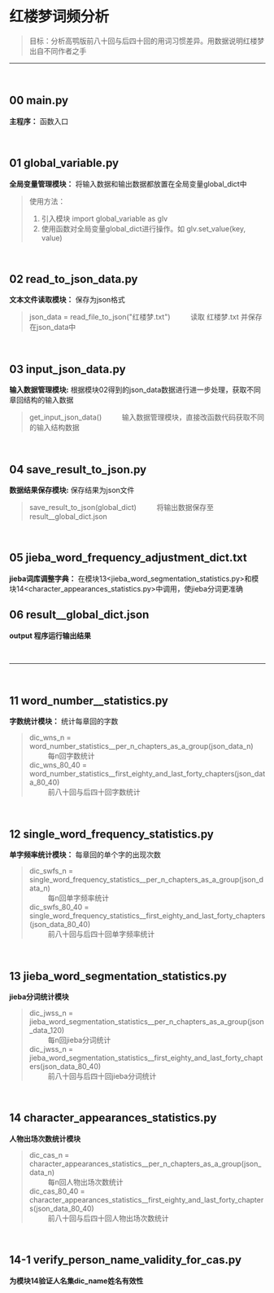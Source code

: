# 红楼梦词频分析

> 目标：分析高鹗版前八十回与后四十回的用词习惯差异。用数据说明红楼梦出自不同作者之手

---

&nbsp;

## 00 main.py
**主程序：** 函数入口

&nbsp;

## 01 global_variable.py

**全局变量管理模块：** 将输入数据和输出数据都放置在全局变量global_dict中

> 使用方法：
>1. 引入模块 import global_variable as glv
>2. 使用函数对全局变量global_dict进行操作。如 glv.set_value(key, value)

&nbsp;

## 02 read_to_json_data.py

**文本文件读取模块：** 保存为json格式

> json_data = read_file_to_json("红楼梦.txt") &emsp; &emsp; 读取 红楼梦.txt 并保存在json_data中

&nbsp;

## 03 input_json_data.py

**输入数据管理模块:** 根据模块02得到的json_data数据进行进一步处理，获取不同章回结构的输入数据
> get_input_json_data() &emsp; &emsp; 输入数据管理模块，直接改函数代码获取不同的输入结构数据

&nbsp;

## 04 save_result_to_json.py

**数据结果保存模块:** 保存结果为json文件
> save_result_to_json(global_dict) &emsp; &emsp; 将输出数据保存至result__global_dict.json

&nbsp;

## 05 jieba_word_frequency_adjustment_dict.txt
**jieba词库调整字典：** 在模块13<jieba_word_segmentation_statistics.py>和模块14<character_appearances_statistics.py>中调用，使jieba分词更准确
&nbsp;

## 06 result__global_dict.json

**output 程序运行输出结果**

&nbsp;

---

&nbsp;

## 11 word_number__statistics.py

**字数统计模块：** 统计每章回的字数
> dic_wns_n = word_number_statistics__per_n_chapters_as_a_group(json_data_n)  
> &emsp; &emsp; 每n回字数统计  
> dic_wns_80_40 = word_number_statistics__first_eighty_and_last_forty_chapters(json_data_80_40)  
> &emsp; &emsp; 前八十回与后四十回字数统计

&nbsp;

## 12 single_word_frequency_statistics.py

**单字频率统计模块：** 每章回的单个字的出现次数
> dic_swfs_n = single_word_frequency_statistics__per_n_chapters_as_a_group(json_data_n)  
> &emsp; &emsp; 每n回单字频率统计  
> dic_swfs_80_40 = single_word_frequency_statistics__first_eighty_and_last_forty_chapters(json_data_80_40)    
> &emsp; &emsp; 前八十回与后四十回单字频率统计  

&nbsp;

## 13 jieba_word_segmentation_statistics.py

**jieba分词统计模块**
> dic_jwss_n = jieba_word_segmentation_statistics__per_n_chapters_as_a_group(json_data_120)  
> &emsp; &emsp; 每n回jieba分词统计  
> dic_jwss_n = jieba_word_segmentation_statistics__first_eighty_and_last_forty_chapters(json_data_80_40)  
> &emsp; &emsp; 前八十回与后四十回jieba分词统计  

&nbsp;

## 14 character_appearances_statistics.py

**人物出场次数统计模块**
> dic_cas_n = character_appearances_statistics__per_n_chapters_as_a_group(json_data_n)  
> &emsp; &emsp; 每n回人物出场次数统计  
> dic_cas_80_40 = character_appearances_statistics__first_eighty_and_last_forty_chapters(json_data_80_40)  
> &emsp; &emsp; 前八十回与后四十回人物出场次数统计  
> 
&nbsp;

## 14-1 verify_person_name_validity_for_cas.py

**为模块14验证人名集dic_name姓名有效性**
